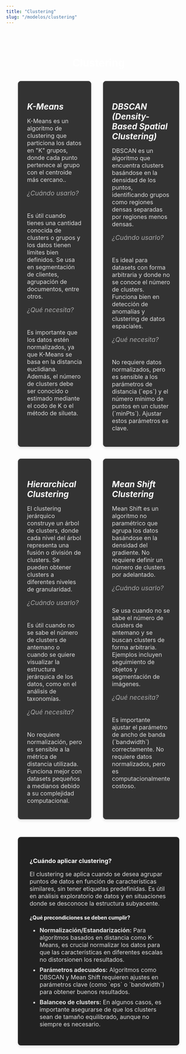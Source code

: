 ```yaml
---
title: "Clustering"
slug: "/modelos/clustering"
---
```



<style>
.container {
  max-width: 1200px;
  margin: 0 auto;
  padding: 2rem;
}

h1 {
  text-align: center;
  margin-bottom: 2rem;
  color: #fff;
}

.card-grid {
  display: grid;
  grid-template-columns: repeat(2, 1fr); /* Siempre 2 columnas */
  gap: 2rem;
  justify-items: center; /* Opcional: Centrar horizontalmente las tarjetas */
}


.card {
  background: #333;
  border: 1px solid #555;
  border-radius: 8px;
  padding: 1.5rem;
  box-shadow: 0 4px 6px rgba(0, 0, 0, 0.1);
  color: #fff;
  transition: transform 0.3s ease, box-shadow 0.3s ease;
}

.card:hover {
  transform: translateY(-5px);
  box-shadow: 0 8px 12px rgba(0, 0, 0, 0.2);
}

.card h5 {
  font-size: 1.4rem;
  margin-bottom: 1rem;
  color: #fff;
}

.card p {
  font-size: 1rem;
  margin-bottom: 1rem;
  color: #ddd;
}

.card h6 {
  font-size: 1.1rem;
  margin-top: 1rem;
  color: #aaa;
}

.description {
  background: #222;
  padding: 2rem;
  border-radius: 8px;
  margin-top: 3rem;
  color: #fff;
  box-shadow: 0 4px 6px rgba(0, 0, 0, 0.1);
}

.description h3,
.description h4 {
  margin-bottom: 1rem;
  color: #fff;
}

.description p,
.description ul {
  font-size: 1rem;
  color: #ddd;
}

.description ul li {
  margin-bottom: 0.5rem;
}
</style>

<div class="container">
<h1>Clustering</h1>

<div class="card-grid">
  <div class="card">
    <h5>K-Means</h5>
    <p>K-Means es un algoritmo de clustering que particiona los datos en "K" grupos, donde cada punto pertenece al grupo con el centroide más cercano..</p>
    <h6>¿Cuándo usarlo?</h6>
    <p>Es útil cuando tienes una cantidad conocida de clusters o grupos y los datos tienen límites bien definidos. Se usa en segmentación de clientes, agrupación de documentos, entre otros.</p>
    <h6>¿Qué necesita?</h6>
    <p>Es importante que los datos estén normalizados, ya que K-Means se basa en la distancia euclidiana. Además, el número de clusters debe ser conocido o estimado mediante el codo de K o el método de silueta.</p>
  </div>

  <div class="card">
    <h5>DBSCAN (Density-Based Spatial Clustering)</h5>
    <p>DBSCAN es un algoritmo que encuentra clusters basándose en la densidad de los puntos, identificando grupos como regiones densas separadas por regiones menos densas.</p>
    <h6>¿Cuándo usarlo?</h6>
    <p>Es ideal para datasets con forma arbitraria y donde no se conoce el número de clusters. Funciona bien en detección de anomalías y clustering de datos espaciales.</p>
    <h6>¿Qué necesita?</h6>
    <p>No requiere datos normalizados, pero es sensible a los parámetros de distancia (`eps`) y el número mínimo de puntos en un cluster (`minPts`). Ajustar estos parámetros es clave.</p>
  </div>

  <div class="card">
    <h5>Hierarchical Clustering</h5>
    <p>El clustering jerárquico construye un árbol de clusters, donde cada nivel del árbol representa una fusión o división de clusters. Se pueden obtener clusters a diferentes niveles de granularidad.</p>
    <h6>¿Cuándo usarlo?</h6>
    <p>Es útil cuando no se sabe el número de clusters de antemano o cuando se quiere visualizar la estructura jerárquica de los datos, como en el análisis de taxonomías.</p>
    <h6>¿Qué necesita?</h6>
    <p>No requiere normalización, pero es sensible a la métrica de distancia utilizada. Funciona mejor con datasets pequeños a medianos debido a su complejidad computacional.</p>
  </div>

  <div class="card">
    <h5>Mean Shift Clustering</h5>
    <p>Mean Shift es un algoritmo no paramétrico que agrupa los datos basándose en la densidad del gradiente. No requiere definir un número de clusters por adelantado.</p>
    <h6>¿Cuándo usarlo?</h6>
    <p>Se usa cuando no se sabe el número de clusters de antemano y se buscan clusters de forma arbitraria. Ejemplos incluyen seguimiento de objetos y segmentación de imágenes.</p>
    <h6>¿Qué necesita?</h6>
    <p>Es importante ajustar el parámetro de ancho de banda (`bandwidth`) correctamente. No requiere datos normalizados, pero es computacionalmente costoso.</p>
  </div>
</div>

<div class="description">
  <h3>¿Cuándo aplicar clustering?</h3>
  <p>
      El clustering se aplica cuando se desea agrupar puntos de datos en función de características similares, sin tener etiquetas predefinidas. Es útil en análisis exploratorio de datos y en situaciones donde se desconoce la estructura subyacente.
  </p>
  <h4>¿Qué precondiciones se deben cumplir?</h4>
  <ul>
      <li><strong>Normalización/Estandarización:</strong> Para algoritmos basados en distancia como K-Means, es crucial normalizar los datos para que las características en diferentes escalas no distorsionen los resultados.</li>
      <li><strong>Parámetros adecuados:</strong> Algoritmos como DBSCAN y Mean Shift requieren ajustes en parámetros clave (como `eps` o `bandwidth`) para obtener buenos resultados.</li>
      <li><strong>Balanceo de clusters:</strong> En algunos casos, es importante asegurarse de que los clusters sean de tamaño equilibrado, aunque no siempre es necesario.</li>
  </ul>
</div>
</div>
